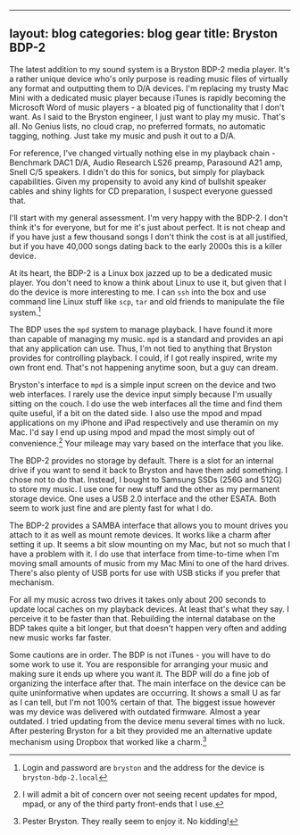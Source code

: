 ___
layout: blog
categories: blog gear
title: Bryston BDP-2
---

The latest addition to my sound system is a Bryston BDP-2 media
player.  It's a rather unique device who's only purpose is reading
music files of virtually any format and outputting them to D/A
devices.  I'm replacing my trusty Mac Mini with a dedicated music
player because iTunes is rapidly becoming the Microsoft Word of music
players - a bloated pig of functionality that I don't want.  As I said
to the Bryston engineer, I just want to play my music.  That's all.
No Genius lists, no cloud crap, no preferred formats, no automatic
tagging, nothing.  Just take my music and push
it out to a D/A.

For reference, I've changed virtually nothing else in my playback
chain - Benchmark DAC1 D/A, Audio Research LS26 preamp, Parasound A21 amp,
Snell C/5 speakers.  I didn't do this for sonics, but simply for
playback capabilities.  Given my propensity to avoid any kind of
bullshit speaker cables and shiny lights for CD preparation, I suspect
everyone guessed that.

I'll start with my general assessment.  I'm very happy with the BDP-2.
I don't think it's for everyone, but for me it's just about perfect.
It is not cheap and if you have just a few thousand songs I don't
think the cost is at all justified, but if you have 40,000 songs
dating back to the early 2000s this is a killer device.

At its heart, the BDP-2 is a Linux box jazzed up to be a dedicated
music player.  You don't need to know a think about Linux to use it,
but given that I do the device is more interesting to me.  I can `ssh`
into the box and use command line Linux stuff like `scp`, `tar` and
old friends to manipulate the file system.[^0]

The BDP uses the `mpd` system to manage playback.  I have found it
more than capable of managing my music.  `mpd` is a standard and
provides an api that any application can use.  Thus, I'm not tied to
anything that Bryston provides for controlling playback.  I could, if
I got really inspired, write my own front end.  That's not happening
anytime soon, but a guy can dream.

Bryston's interface to `mpd` is a simple input screen on the device
and two web interfaces.  I rarely use the device input simply because
I'm usually sitting on the couch.  I do use the web interfaces all the
time and find them quite useful, if a bit on the dated side.  I also
use the mpod and mpad applications on my iPhone and iPad respectively
and use theramin on my Mac.  I'd say I end up using mpod and mpad the
most simply out of convenience.[^1]  Your mileage may vary based on
the interface that you like.

The BDP-2 provides no storage by default.  There is a slot for an
internal drive if you want to send it back to Bryston and have them
add something.  I chose not to do that.  Instead, I bought to Samsung
SSDs (256G and 512G) to store my music.  I use one for new stuff and
the other as my permanent storage device.  One uses a USB 2.0
interface and the other ESATA.  Both seem to work just fine and are
plenty fast for what I do.

The BDP-2 provides a SAMBA interface that allows you to mount drives
you attach to it as well as mount remote devices.  It works like a
charm after setting it up.  It seems a bit slow mounting on my Mac,
but not so much that I have a problem with it.  I do use that
interface from time-to-time when I'm moving small amounts of music
from my Mac Mini to one of the hard drives.  There's also plenty of
USB ports for use with USB sticks if you prefer that mechanism.

For all my music across two drives it takes only about 200 seconds to
update local caches on my playback devices.  At least that's what they
say.  I perceive it to be faster than that.  Rebuilding the internal
database on the BDP takes quite a bit longer, but that doesn't happen
very often and adding new music works far faster.

Some cautions are in order.  The BDP is not iTunes - you will have to
do some work to use it.  You are responsible for arranging your music
and making sure it ends up where you want it.  The BDP will do a fine
job of organizing the interface after that.  The main interface on the
device can be quite uninformative when updates are occurring.  It shows
a small U as far as I can tell, but I'm not 100% certain of that.  The
biggest issue however was my device was delivered with outdated
firmware.  Almost a year outdated.  I tried updating from the device
menu several times with no luck.  After pestering Bryston for a bit
they provided me an alternative update mechanism using Dropbox that
worked like a charm.[^2]

[^0]: Login and password are `bryston` and the address for the device
is `bryston-bdp-2.local`

[^1]: I will admit a bit of concern over not seeing recent updates for
mpod, mpad, or any of the third party front-ends that I use.

[^2]: Pester Bryston.  They really seem to enjoy it.  No kidding!
